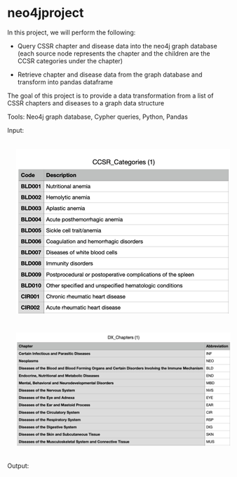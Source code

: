 # neo4jproject

In this project, we will perform the following:

* Query CSSR chapter and disease data into the neo4j graph database (each source node represents the chapter and the children are the CCSR categories under the chapter)

* Retrieve chapter and disease data from the graph database and transform into pandas dataframe

The goal of this project is to provide a data transformation from a list of CSSR chapters and diseases to a graph data structure

Tools: Neo4j graph database, Cypher queries, Python, Pandas


Input: 

<p float="left">

  <img  src="/images/pic1.png" width="488" height="375" hspace="20" vspace="20">


  <img  src="/images/pic2.png" width="490" height="258" hspace="20" vspace="20">
</p>





Output: 
